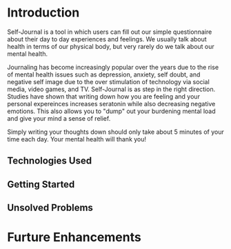 # Introduction 
  Self-Journal is a tool in which users can fill out our simple questionnaire about their day to day experiences and feelings. We usually talk about health in terms of our physical body, but very rarely do we talk about our mental health. 
  
  Journaling has become increasingly popular over the years due to the rise of mental health issues such as depression, anxiety, self doubt, and negative self image due to the over stimulation of technology via social media, video games, and TV. Self-Journal is as step in the right direction. Studies have shown that writing down how you are feeling and your personal expereinces increases seratonin while also decreasing negative emotions. This also allows you to "dump" out your burdening mental load and give your mind a sense of relief. 
  
  Simply writing your thoughts down should only take about 5 minutes of your time each day. Your mental health will thank you!


## Technologies Used

## Getting Started 

## Unsolved Problems 

# Furture Enhancements 

